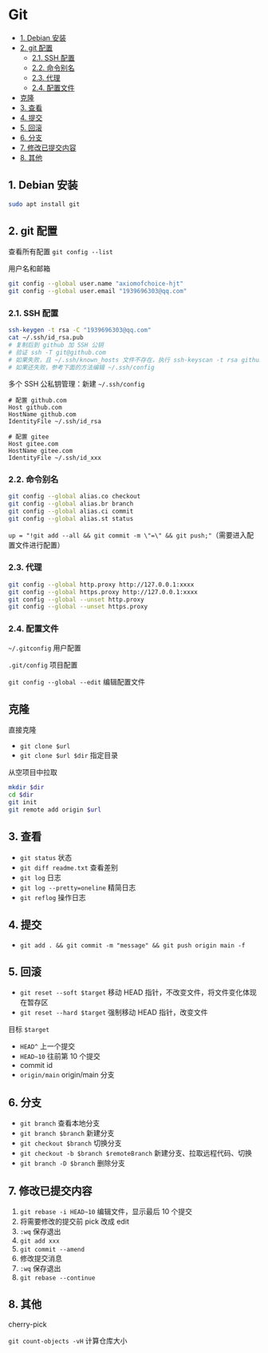 # Git

- [1. Debian 安装](#1-debian-安装)
- [2. git 配置](#2-git-配置)
  - [2.1. SSH 配置](#21-ssh-配置)
  - [2.2. 命令别名](#22-命令别名)
  - [2.3. 代理](#23-代理)
  - [2.4. 配置文件](#24-配置文件)
- [克隆](#克隆)
- [3. 查看](#3-查看)
- [4. 提交](#4-提交)
- [5. 回滚](#5-回滚)
- [6. 分支](#6-分支)
- [7. 修改已提交内容](#7-修改已提交内容)
- [8. 其他](#8-其他)

## 1. Debian 安装

```bash
sudo apt install git
```

## 2. git 配置

查看所有配置 `git config --list`

用户名和邮箱

```sh
git config --global user.name "axiomofchoice-hjt"
git config --global user.email "1939696303@qq.com"
```

### 2.1. SSH 配置

```sh
ssh-keygen -t rsa -C "1939696303@qq.com"
cat ~/.ssh/id_rsa.pub
# 复制后到 github 加 SSH 公钥
# 验证 ssh -T git@github.com
# 如果失败，且 ~/.ssh/known_hosts 文件不存在，执行 ssh-keyscan -t rsa github.com >> ~/.ssh/known_hosts
# 如果还失败，参考下面的方法编辑 ~/.ssh/config
```

多个 SSH 公私钥管理：新建 `~/.ssh/config`

```text
# 配置 github.com
Host github.com
HostName github.com
IdentityFile ~/.ssh/id_rsa

# 配置 gitee
Host gitee.com
HostName gitee.com
IdentityFile ~/.ssh/id_xxx
```

### 2.2. 命令别名

```sh
git config --global alias.co checkout
git config --global alias.br branch
git config --global alias.ci commit
git config --global alias.st status
```

`up = "!git add --all && git commit -m \"=\" && git push;"`（需要进入配置文件进行配置）

### 2.3. 代理

```sh
git config --global http.proxy http://127.0.0.1:xxxx
git config --global https.proxy http://127.0.0.1:xxxx
git config --global --unset http.proxy
git config --global --unset https.proxy
```

### 2.4. 配置文件

`~/.gitconfig` 用户配置

`.git/config` 项目配置

`git config --global --edit` 编辑配置文件

## 克隆

直接克隆

- `git clone $url`
- `git clone $url $dir` 指定目录

从空项目中拉取

```sh
mkdir $dir
cd $dir
git init
git remote add origin $url

```

## 3. 查看

- `git status` 状态
- `git diff readme.txt` 查看差别
- `git log` 日志
- `git log --pretty=oneline` 精简日志
- `git reflog` 操作日志

## 4. 提交

- `git add . && git commit -m "message" && git push origin main -f`

## 5. 回滚

- `git reset --soft $target` 移动 HEAD 指针，不改变文件，将文件变化体现在暂存区
- `git reset --hard $target` 强制移动 HEAD 指针，改变文件

目标 `$target`

- `HEAD^` 上一个提交
- `HEAD~10` 往前第 10 个提交
- commit id
- `origin/main` origin/main 分支

## 6. 分支

- `git branch` 查看本地分支
- `git branch $branch` 新建分支
- `git checkout $branch` 切换分支
- `git checkout -b $branch $remoteBranch` 新建分支、拉取远程代码、切换
- `git branch -D $branch` 删除分支

## 7. 修改已提交内容

1. `git rebase -i HEAD~10` 编辑文件，显示最后 10 个提交
2. 将需要修改的提交前 pick 改成 edit
3. `:wq` 保存退出
4. `git add xxx`
5. `git commit --amend`
6. 修改提交消息
7. `:wq` 保存退出
8. `git rebase --continue`

## 8. 其他

cherry-pick

`git count-objects -vH` 计算仓库大小
